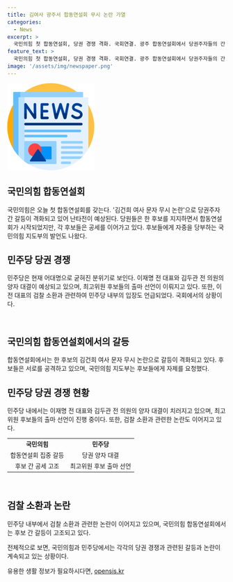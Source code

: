 ```yaml
---
title: 김여사 광주서 합동연설회 무시 논란 가열
categories:
  - News
excerpt: >
  국민의힘 첫 합동연설회, 당권 경쟁 격화. 국회연결. 광주 합동연설회에서 당권주자들의 간 갈등 과열. 후보들 공세, 지도부 자중요청. 23일 전당대회로 선출. 민주당 당권 경쟁은 양자 대결, 출마선언으로 치열. 이 전 대표 검찰 소환, 민주당 지원사격. #국민의힘 #민주당 #당권 #전당대회
feature_text: >
  국민의힘 첫 합동연설회, 당권 경쟁 격화. 국회연결. 광주 합동연설회에서 당권주자들의 간 갈등 과열. 후보들 공세, 지도부 자중요청. 23일 전당대회로 선출. 민주당 당권 경쟁은 양자 대결, 출마선언으로 치열. 이 전 대표 검찰 소환, 민주당 지원사격. #국민의힘 #민주당 #당권 #전당대회
image: '/assets/img/newspaper.png'
---
```


<p><img src="/assets/img/newspaper.png" alt="kimp 속보" /></p>

<h2 data-ke-size="size26">국민의힘 합동연설회</h2>

<p>국민의힘은 오늘 첫 합동연설회를 갖는다. '김건희 여사 문자 무시 논란'으로 당권주자 간 갈등이 격화되고 있어 난타전이 예상된다. 당원들은 한 후보를 지지하면서 합동연설회가 시작되었지만, 각 후보들은 공세를 이어가고 있다. 후보들에게 자중을 당부하는 국민의힘 지도부의 발언도 나왔다.</p>

<h2 data-ke-size="size26">민주당 당권 경쟁</h2>

<p>민주당은 현재 어대명으로 굳혀진 분위기로 보인다. 이재명 전 대표와 김두관 전 의원의 양자 대결이 예상되고 있으며, 최고위원 후보들의 출마 선언이 이뤄지고 있다. 또한, 이 전 대표의 검찰 소환과 관련하여 민주당 내부의 입장도 언급되었다. 국회에서의 상황이다.</p>

<p data-ke-size="size16">&nbsp;</p>

<h2 data-ke-size="size26">국민의힘 합동연설회에서의 갈등</h2>

<p>합동연설회에서는 한 후보의 김건희 여사 문자 무시 논란으로 갈등이 격화되고 있다. 후보들은 서로를 공격하고 있으며, 국민의힘 지도부는 후보들에게 자제를 요청했다.</p>

<h2 data-ke-size="size26">민주당 당권 경쟁 현황</h2>

<p>민주당 내에서는 이재명 전 대표와 김두관 전 의원의 양자 대결이 치러지고 있으며, 최고위원 후보들의 출마 선언이 진행 중이다. 또한, 검찰 소환과 관련한 논란도 이어지고 있다.</p>

<table>
    <tr>
        <td style="text-align: center; height: 17px;"><b>국민의힘</b></td>
        <td style="text-align: center; height: 17px;"><b>민주당</b></td>
    </tr>
    <tr>
        <td style="text-align: center; height: 17px;">합동연설회 집중 갈등</td>
        <td style="text-align: center; height: 17px;">당권 양자 대결</td>
    </tr>
    <tr>
        <td style="text-align: center; height: 17px;">후보 간 공세 고조</td>
        <td style="text-align: center; height: 17px;">최고위원 후보 출마 선언</td>
    </tr>
</table>

<p data-ke-size="size16">&nbsp;</p>

<h2 data-ke-size="size26">검찰 소환과 논란</h2>

<p>민주당 내부에서 검찰 소환과 관련한 논란이 이어지고 있으며, 국민의힘 합동연설회에서는 후보 간 갈등이 고조되고 있다.</p>

<p>전체적으로 보면, 국민의힘과 민주당에서는 각각의 당권 경쟁과 관련된 갈등과 논란이 계속되고 있는 상황이다.</p>
유용한 생활 정보가 필요하시다면, <a href="https://opensis.kr" rel="dofollow">opensis.kr</a>


